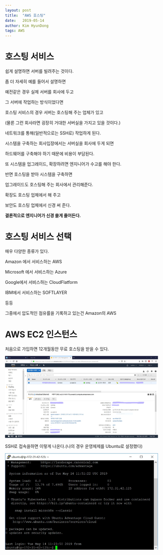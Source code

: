 ```yaml
---
layout: post
title:  "AWS 호스팅"
date:   2019-05-14
author: Kim HyunDong
tags: AWS
---
```

# 호스팅 서비스 

쉽게 설명하면 서버를 빌려주는 것이다.

좀 더 자세히 예를 들어서 설명하면 

예전같은 경우 실제 서버를 회사에 두고 

그 서버에 작업하는 방식이었다면

호스팅 서비스의 경우 서버는 호스팅해 주는 업체가 있고

(물론 그런 회사라면 굉장히 거대한 서버실을 가지고 있을 것이다.)

네트워크를 통해(일반적으로는 SSH로) 작업하게 된다.

시스템을 구축하는 회사입장에서는 서버실을 회사에 두게 되면 

하드웨어를 구축해야 하기 때문에 비용이 부담된다. 

또 시스템을 업그레이드, 확장하려면 엔지니어가 수고를 해야 한다.

반면 호스팅을 받아 시스템을 구축하면 

업그레이드도 호스팅해 주는 회사에서 관리해준다.

확장도 호스팅 업체에서 해 주고

보안도 호스팅 업체에서 신경 써 준다.

**결론적으로 엔지니어가 신경 쓸게 줄어든다.**

# 호스팅 서비스 선택

매우 다양한 종류가 있다.

Amazon 에서 서비스하는 AWS

Microsoft 에서 서비스하는 Azure

Google에서 서비스하는 CloudFlatform

IBM에서 서비스하는 SOFTLAYER

등등 

그중에서 압도적인 점유률을 기록하고 있는건 Amazon의 AWS


# AWS EC2 인스턴스

처음으로 가입하면 12개월동안 무료 호스팅을 받을 수 있다.

![아마존 인스턴스](/image/20190514/20190514_aws.jpg)

SSH로 접속을하면 이렇게 나온다.(나의 경우 운영체제를 Ubuntu로 설정했다)

![터미널 화면](/image/20190514/20190514_terminal.jpg)

